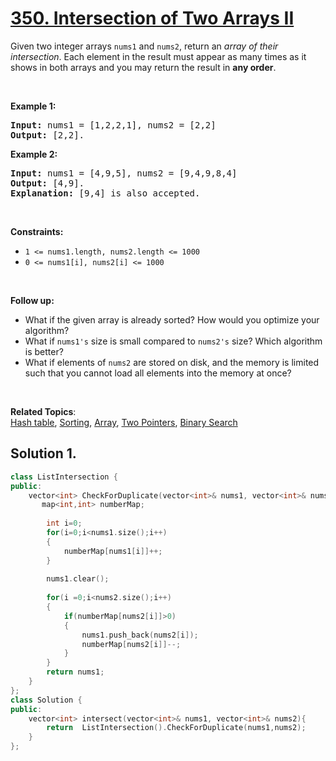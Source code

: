 
# [350. Intersection of Two Arrays II](https://leetcode.com/problems/intersection-of-two-arrays-ii/?envType=study-plan&id=data-structure-i)

<p>
Given two integer arrays <code>nums1</code> and <code>nums2</code>, return an <em>array of their intersection</em>. Each element in the result must appear as many times as it shows in both arrays and you may return the result in <strong>any order</strong>.
</p>

<p>&nbsp;</p>
<p><strong>Example 1:</strong></p>

<pre><strong>Input:</strong> nums1 = [1,2,2,1], nums2 = [2,2]
<strong>Output:</strong> [2,2].
</pre>

<p><strong>Example 2:</strong></p>

<pre><strong>Input:</strong> nums1 = [4,9,5], nums2 = [9,4,9,8,4]
<strong>Output:</strong> [4,9].
<strong>Explanation</strong><strong>:</strong> [9,4] is also accepted.
</pre>

<p>&nbsp;</p>
<p><strong>Constraints:</strong></p>

<ul>
    <li><code>1 <= nums1.length, nums2.length <= 1000</code></li>
    <li><code>0 <= nums1[i], nums2[i] <= 1000</code></li>
</ul>


<p>&nbsp;</p>
<p>
<strong>Follow up:</strong> 
<p>
    <ul>
        <li>What if the given array is already sorted? How would you optimize your algorithm?</li>
        <li>What if <code>nums1's</code> size is small compared to <code>nums2's</code> size? Which algorithm is better?</li>
        <li>What if elements of <code>nums2</code> are stored on disk, and the memory is limited such that you cannot load all elements into the memory at once?</li>
    </ul>
</p>

<p>&nbsp;</p>

**Related Topics**:  
[Hash table](https://leetcode.com/tag/hash-table/), [Sorting](https://leetcode.com/tag/sorting/),
[Array](https://leetcode.com/tag/array/),
[Two Pointers](https://leetcode.com/tag/two-pointers/),
[Binary Search](https://leetcode.com/tag/binary-search/)

## Solution 1.

```cpp
class ListIntersection {
public:
    vector<int> CheckForDuplicate(vector<int>& nums1, vector<int>& nums2) {
       map<int,int> numberMap;
        
        int i=0;
        for(i=0;i<nums1.size();i++)
        {
            numberMap[nums1[i]]++;
        }
        
        nums1.clear();
        
        for(i =0;i<nums2.size();i++)
        {
            if(numberMap[nums2[i]]>0)
            {
                nums1.push_back(nums2[i]);
                numberMap[nums2[i]]--;
            }
        }
        return nums1;
    }
};
class Solution {
public:
    vector<int> intersect(vector<int>& nums1, vector<int>& nums2){
        return  ListIntersection().CheckForDuplicate(nums1,nums2);
    }
};
```